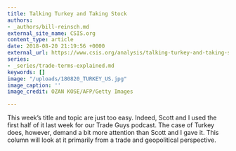 ```yaml
---
title: Talking Turkey and Taking Stock
authors:
- _authors/bill-reinsch.md
external_site_name: CSIS.org
content_type: article
date: 2018-08-20 21:19:56 +0000
external_url: https://www.csis.org/analysis/talking-turkey-and-taking-stock
series:
- _series/trade-terms-explained.md
keywords: []
image: "/uploads/180820_TURKEY_US.jpg"
image_caption: ''
image_credit: OZAN KOSE/AFP/Getty Images

---
```

This week’s title and topic are just too easy. Indeed, Scott and I used the first half of it last week for our Trade Guys podcast. The case of Turkey does, however, demand a bit more attention than Scott and I gave it. This column will look at it primarily from a trade and geopolitical perspective.